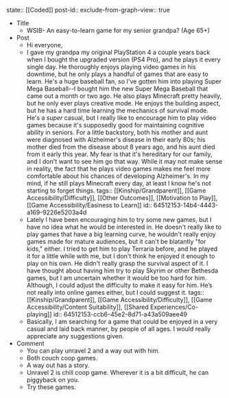 state:: [[Coded]]
post-id::
exclude-from-graph-view:: true

- Title
  - WSIB- An easy-to-learn game for my senior grandpa? (Age 65+)
- Post
  - Hi everyone,
  - I gave my grandpa my original PlayStation 4 a couple years back when I bought the upgraded version (PS4 Pro), and he plays it every single day. He thoroughly enjoys playing video games in his downtime, but he only plays a handful of games that are easy to learn. He's a huge baseball fan, so I've gotten him into playing Super Mega Baseball--I bought him the new Super Mega Baseball that came out a month or two ago. He also plays Minecraft pretty heavily, but he only ever plays creative mode. He enjoys the building aspect, but he has a hard time learning the mechanics of survival mode. He's a _super_ casual, but I really like to encourage him to play video games because it's supposedly good for maintaining cognitive ability in seniors. For a little backstory, both his mother and aunt were diagnosed with Alzheimer's disease in their early 80s; his mother died from the disease about 8 years ago, and his aunt died from it early this year. My fear is that it's hereditary for our family, and I don't want to see him go that way. While it may not make sense in reality, the fact that he plays video games makes me feel more comfortable about his chances of developing Alzheimer's. In my mind, if he still plays Minecraft every day, at least I know he's not starting to forget things.
    tags:: [[Kinship/Grandparent]], [[Game Accessibility/Difficulty]], [[Other Outcomes]], [[Motivation to Play]], [[Game Accessibility/Easiness to Learn]]
    id:: 64512153-14b4-4443-a169-9226e5203a4d
  - Lately I have been encouraging him to try some new games, but I have no idea what he would be interested in. He doesn't really like to play games that have a big learning curve, he wouldn't really enjoy games made for mature audiences, but it can't be blatantly "for kids," either. I tried to get him to play Terraria before, and he played it for a little while with me, but I don't think he enjoyed it enough to play on his own. He didn't really grasp the survival aspect of it. I have thought about having him try to play Skyrim or other Bethesda games, but I am uncertain whether it would be too hard for him. Although, I could adjust the difficulty to make it easy for him. He’s not really into online games either, but I could suggest it.
    tags:: [[Kinship/Grandparent]], [[Game Accessibility/Difficulty]], [[Game Accessibility/Content Suitability]], [[Shared Experiences/Co-playing]]
    id:: 64512153-ccb6-45e2-8d71-a43a509aee49
  - Basically, I am searching for a game that could be enjoyed in a very casual and laid back manner, by people of all ages. I would really appreciate any suggestions given.
- Comment
  - You can play unravel 2 and a way out with him.
  - Both couch coop games.
  - A way out has a story.
  - Unravel 2 is chill coop game. Wherever it is a bit difficult, he can piggyback on you.
  - Try these games.
